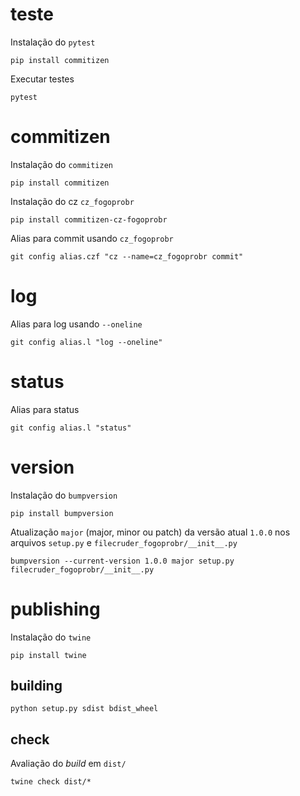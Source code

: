 # teste

Instalação do ```pytest```
```
pip install commitizen
```

Executar testes
```
pytest
```

# commitizen

Instalação do ```commitizen```
```
pip install commitizen
```

Instalação do cz ```cz_fogoprobr```
```
pip install commitizen-cz-fogoprobr
```

Alias para commit usando ```cz_fogoprobr```
```
git config alias.czf "cz --name=cz_fogoprobr commit"
```

# log

Alias para log usando ```--oneline```
```
git config alias.l "log --oneline"
```

# status

Alias para status
```
git config alias.l "status"
```

# version

Instalação do ```bumpversion```
```
pip install bumpversion
```

Atualização ```major``` (major, minor ou patch) da versão atual ```1.0.0``` nos arquivos ```setup.py``` e ```filecruder_fogoprobr/__init__.py```
```
bumpversion --current-version 1.0.0 major setup.py filecruder_fogoprobr/__init__.py
```

# publishing

Instalação do ```twine```
```
pip install twine
```

## building
```
python setup.py sdist bdist_wheel
```

## check

Avaliação do *build* em ```dist/```
```
twine check dist/*
```